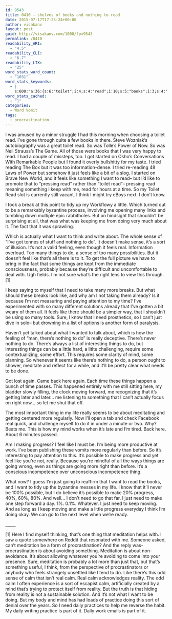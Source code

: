```yaml
---
id: 9543
title: 0410 – shelves of books and nothing to read
date: 2015-07-17T17:25:24+00:00
author: visakanv
layout: post
guid: http://visakanv.com/1000/?p=9543
permalink: /0410
readability_ARI:
  - "4.5"
readability_CLI:
  - "6.7"
readability_LIX:
  - "25"
word_stats_word_count:
  - "1031"
word_stats_keywords:
  - |
    s:600:"a:36:{s:6:"toilet";i:4;s:4:"read";i:10;s:5:"books";i:3;s:4:"just";i:6;s:5:"feels";i:5;s:4:"like";i:11;s:4:"want";i:5;s:4:"keep";i:4;s:4:"time";i:4;s:5:"think";i:4;s:4:"know";i:3;s:6:"little";i:3;s:5:"sense";i:4;s:4:"make";i:5;s:4:"sort";i:3;s:4:"real";i:4;s:6:"things";i:7;s:4:"feel";i:3;s:7:"because";i:3;s:4:"sure";i:3;s:5:"right";i:3;s:4:"need";i:6;s:5:"can't";i:3;s:7:"there's";i:5;s:6:"really";i:3;s:11:"interesting";i:3;s:4:"mind";i:4;s:6:"moving";i:3;s:5:"thing";i:3;s:8:"progress";i:4;s:8:"possible";i:3;s:5:"going";i:3;s:10:"meditation";i:4;s:4:"calm";i:5;s:7:"reality";i:3;s:5:"daily";i:3;}";
word_stats_cached:
  - "1"
categories:
  - Word Vomit
tags:
  - procrastination
---
```

I was amused by a minor struggle I had this morning when choosing a toilet read. I&#8217;ve gone through quite a few books in there. Steve Wozniak&#8217;s autobiography was a great toilet read. So was Tolle&#8217;s Power of Now. So was Neil Strauss&#8217;s The Game. All of those were books that I was very happy to read. I had a couple of missteps, too. I got started on Osho&#8217;s Conversations With Remarkable People but I found it overly bullshitty for my taste. I tried reading The Box but it was too information-dense. I tried re-reading 48 Laws of Power but somehow it just feels like a bit of a slog. I started on Brave New World, and it feels like something I want to read– but I&#8217;d like to promote that to &#8220;pressing read&#8221; rather than &#8220;toilet read&#8221;– pressing read meaning something I keep with me, read for hours at a time. So my Toilet Read slot is currently still vacant. I think I might try eBoys next. I don&#8217;t know.

I took a break at this point to tidy up my Workflowy a little. Which turned out to be a remarkably byzantine process, involving me opening many links and tumbling down multiple epic rabbitholes. But on hindsight that shouldn&#8217;t be surprising at all, that was what was keeping me from doing very much about it. The fact that it was sprawling. 

Which is actually what I want to think and write about. The whole sense of &#8220;I&#8217;ve got tonnes of stuff and nothing to do&#8221;. It doesn&#8217;t make sense, it&#8217;s a sort of illusion. It&#8217;s not a valid feeling, even though it feels real. Information overload. Too many things to do, a sense of too many possibilities. But it doesn&#8217;t feel like that&#8217;s all there is to it. To get the full picture we have to bring in the fact that some things are kept from the immediate consciousness, probably because they&#8217;re difficult and uncomfortable to deal with. Ugh fields. I&#8217;m not sure what&#8217;s the right lens to view this through.[1]

I keep saying to myself that I need to take many more breaks. But what should these breaks look like, and why am I not taking them already? Is it because I&#8217;m not measuring and paying attention to my time? I&#8217;ve experimented with so many different solutions already that I&#8217;ve gotten a bit weary of them all. It feels like there should be a simpler way, that I shouldn&#8217;t be using so many tools. Sure, I know that I need prosthetics, so I can&#8217;t just dive in solo– but drowning in a list of options is another form of paralysis.

Haven&#8217;t yet talked about what I wanted to talk about, which is how the feeling of &#8220;man, there&#8217;s nothing to do&#8221; is really deceptive. There&#8217;s never nothing to do. There&#8217;s always a list of interesting things to do, but interesting things can be a little hard, a litlte challenging, require some contextualizing, some effort. This requires some clarity of mind, some planning. So whenever it seems like there&#8217;s nothing to do, a person ought to shower, meditate and reflect for a while, and it&#8217;ll be pretty clear what needs to be done.

Got lost again. Came back here again. Each time these things happen a bunch of time passes. This happened entirely with me still sitting here, my bladder slowly filling, the clock moving forward, me recognizing that it&#8217;s getting later and later&#8230; me listening to something that I can&#8217;t actually focus on right now&#8230; so let me shut that off.

The most important thing in my life really seems to be about meditating and getting centered more regularly. Now I&#8217;ll open a tab and check Facebook real quick, and challenge myself to do it in under a minute or two. Why? Beats me. This is how my mind works when it&#8217;s late and I&#8217;m tired. Back here. About 6 minutes passed.

Am I making progress? I feel like I must be. I&#8217;m being more productive at work. I&#8217;ve been publishing these vomits more regularly than before. So it&#8217;s interesting to pay attention to this. It&#8217;s possible to make progress and yet feel like you&#8217;re not, really. Because you&#8217;re mindful of all the ways things are going wrong, even as things are going more right than before. It&#8217;s a conscious incompetence over unconscious incompetence thing. 

What now? I guess I&#8217;m just going to reaffirm that I want to read the books, and I want to tidy up the byzantine messes in my life. I know that it&#8217;ll never be 100% possible, but I do believe it&#8217;s possible to make 20% progress, 40%, 60%, 80%. And well&#8230; I don&#8217;t need to go that far. I just need to make one step forward a day. 1%. 0.1%. Whatever. I just need to keep moving. And as long as I keep moving and make a little progress everyday I think I&#8217;m doing okay. We can go to the next level when we&#8217;re ready.
  
\_____

[1] Here I find myself thinking, that&#8217;s one thing that meditation helps with. I saw a quote somewhere on Reddit that resonated with me. Someone asked, can&#8217;t meditation be a form of procrastination? And the reply was- procrastination is about avoiding something. Meditation is about non-avoidance. It&#8217;s about allowing whatever you&#8217;re avoiding to come into your presence. Sure, meditation is probably a lot more than just that, but that&#8217;s something useful, I think, from the perspective of procrastinators or anybody who feels strangely unsettled like I tend to do. Like there&#8217;s this odd sense of calm that isn&#8217;t real calm. Real calm acknowledges reality. The odd calm I often experience is a sort of escapist calm, artificially created by a mind that&#8217;s trying to protect itself from reality. But the truth is that hiding from reality is not a sustainable solution. And it&#8217;s not what I want to be doing. But my body and mind has had loads of practice doing this sort of denial over the years. So I need daily practices to help me reverse the habit. My daily writing practice is part of it. Daily work emails is part of it.